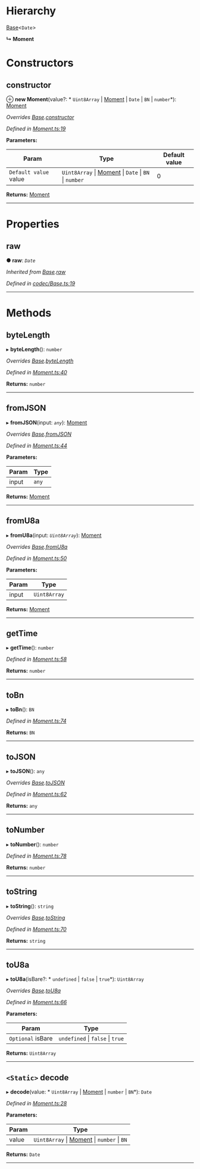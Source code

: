 

# Hierarchy

 [Base](_codec_base_.base.md)<`Date`>

**↳ Moment**

# Constructors

<a id="constructor"></a>

##  constructor

⊕ **new Moment**(value?: * `Uint8Array` &#124; [Moment](_moment_.moment.md) &#124; `Date` &#124; `BN` &#124; `number`*): [Moment](_moment_.moment.md)

*Overrides [Base](_codec_base_.base.md).[constructor](_codec_base_.base.md#constructor)*

*Defined in [Moment.ts:19](https://github.com/polkadot-js/api/blob/d4990f8/packages/types/src/Moment.ts#L19)*

**Parameters:**

| Param | Type | Default value |
| ------ | ------ | ------ |
| `Default value` value |  `Uint8Array` &#124; [Moment](_moment_.moment.md) &#124; `Date` &#124; `BN` &#124; `number`| 0 |

**Returns:** [Moment](_moment_.moment.md)

___

# Properties

<a id="raw"></a>

##  raw

**● raw**: *`Date`*

*Inherited from [Base](_codec_base_.base.md).[raw](_codec_base_.base.md#raw)*

*Defined in [codec/Base.ts:19](https://github.com/polkadot-js/api/blob/d4990f8/packages/types/src/codec/Base.ts#L19)*

___

# Methods

<a id="bytelength"></a>

##  byteLength

▸ **byteLength**(): `number`

*Overrides [Base](_codec_base_.base.md).[byteLength](_codec_base_.base.md#bytelength)*

*Defined in [Moment.ts:40](https://github.com/polkadot-js/api/blob/d4990f8/packages/types/src/Moment.ts#L40)*

**Returns:** `number`

___
<a id="fromjson"></a>

##  fromJSON

▸ **fromJSON**(input: *`any`*): [Moment](_moment_.moment.md)

*Overrides [Base](_codec_base_.base.md).[fromJSON](_codec_base_.base.md#fromjson)*

*Defined in [Moment.ts:44](https://github.com/polkadot-js/api/blob/d4990f8/packages/types/src/Moment.ts#L44)*

**Parameters:**

| Param | Type |
| ------ | ------ |
| input | `any` |

**Returns:** [Moment](_moment_.moment.md)

___
<a id="fromu8a"></a>

##  fromU8a

▸ **fromU8a**(input: *`Uint8Array`*): [Moment](_moment_.moment.md)

*Overrides [Base](_codec_base_.base.md).[fromU8a](_codec_base_.base.md#fromu8a)*

*Defined in [Moment.ts:50](https://github.com/polkadot-js/api/blob/d4990f8/packages/types/src/Moment.ts#L50)*

**Parameters:**

| Param | Type |
| ------ | ------ |
| input | `Uint8Array` |

**Returns:** [Moment](_moment_.moment.md)

___
<a id="gettime"></a>

##  getTime

▸ **getTime**(): `number`

*Defined in [Moment.ts:58](https://github.com/polkadot-js/api/blob/d4990f8/packages/types/src/Moment.ts#L58)*

**Returns:** `number`

___
<a id="tobn"></a>

##  toBn

▸ **toBn**(): `BN`

*Defined in [Moment.ts:74](https://github.com/polkadot-js/api/blob/d4990f8/packages/types/src/Moment.ts#L74)*

**Returns:** `BN`

___
<a id="tojson"></a>

##  toJSON

▸ **toJSON**(): `any`

*Overrides [Base](_codec_base_.base.md).[toJSON](_codec_base_.base.md#tojson)*

*Defined in [Moment.ts:62](https://github.com/polkadot-js/api/blob/d4990f8/packages/types/src/Moment.ts#L62)*

**Returns:** `any`

___
<a id="tonumber"></a>

##  toNumber

▸ **toNumber**(): `number`

*Defined in [Moment.ts:78](https://github.com/polkadot-js/api/blob/d4990f8/packages/types/src/Moment.ts#L78)*

**Returns:** `number`

___
<a id="tostring"></a>

##  toString

▸ **toString**(): `string`

*Overrides [Base](_codec_base_.base.md).[toString](_codec_base_.base.md#tostring)*

*Defined in [Moment.ts:70](https://github.com/polkadot-js/api/blob/d4990f8/packages/types/src/Moment.ts#L70)*

**Returns:** `string`

___
<a id="tou8a"></a>

##  toU8a

▸ **toU8a**(isBare?: * `undefined` &#124; `false` &#124; `true`*): `Uint8Array`

*Overrides [Base](_codec_base_.base.md).[toU8a](_codec_base_.base.md#tou8a)*

*Defined in [Moment.ts:66](https://github.com/polkadot-js/api/blob/d4990f8/packages/types/src/Moment.ts#L66)*

**Parameters:**

| Param | Type |
| ------ | ------ |
| `Optional` isBare |  `undefined` &#124; `false` &#124; `true`|

**Returns:** `Uint8Array`

___
<a id="decode"></a>

## `<Static>` decode

▸ **decode**(value: * `Uint8Array` &#124; [Moment](_moment_.moment.md) &#124; `number` &#124; `BN`*): `Date`

*Defined in [Moment.ts:28](https://github.com/polkadot-js/api/blob/d4990f8/packages/types/src/Moment.ts#L28)*

**Parameters:**

| Param | Type |
| ------ | ------ |
| value |  `Uint8Array` &#124; [Moment](_moment_.moment.md) &#124; `number` &#124; `BN`|

**Returns:** `Date`

___

